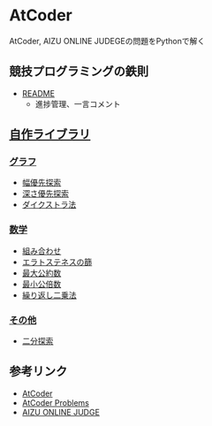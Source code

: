 # AtCoder
AtCoder, AIZU ONLINE JUDEGEの問題をPythonで解く

## 競技プログラミングの鉄則
- [README](atcoder/kyopro_tessoku)
    - 進捗管理、一言コメント

## [自作ライブラリ](lib/src)
### [グラフ](lib/src/graph)
- [幅優先探索](lib/src/graph/bfs.py)
- [深さ優先探索](lib/src/graph/dfs.py)
- [ダイクストラ法](lib/src/graph/dijkstra.py)

### [数学](lib/src/math)
- [組み合わせ](lib/src/math/combination.py)
- [エラトステネスの篩](lib/src/math/eratosthenes.py)
- [最大公約数](lib/src/math/gcd.py)
- [最小公倍数](lib/src/math/lcm.py)
- [繰り返し二乗法](lib/src/math/pow.py)

### [その他](lib/src/other)
- [二分探索](lib/src/other/binary_search.py)

## 参考リンク
- [AtCoder](https://atcoder.jp/)
- [AtCoder Problems](https://kenkoooo.com/atcoder/#/table/)
- [AIZU ONLINE JUDGE](https://onlinejudge.u-aizu.ac.jp/courses/list)
